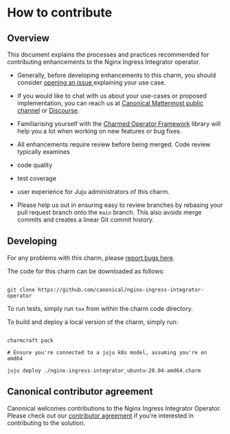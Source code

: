 # How to contribute

## Overview

This document explains the processes and practices recommended for contributing enhancements to the Nginx Ingress Integrator operator.

* Generally, before developing enhancements to this charm, you should consider [opening an issue ](https://github.com/canonical/nginx-ingress-integrator-operator/issues)explaining your use case.

* If you would like to chat with us about your use-cases or proposed implementation, you can reach us at [Canonical Mattermost public channel](https://chat.charmhub.io/charmhub/channels/charm-dev) or [Discourse](https://discourse.charmhub.io/).

* Familiarising yourself with the [Charmed Operator Framework](https://juju.is/docs/sdk) library will help you a lot when working on new features or bug fixes.

* All enhancements require review before being merged. Code review typically examines

* code quality

* test coverage

* user experience for Juju administrators of this charm.

* Please help us out in ensuring easy to review branches by rebasing your pull request branch onto the `main` branch. This also avoids merge commits and creates a linear Git commit history.

## Developing

For any problems with this charm, please [report bugs here](https://github.com/canonical/nginx-ingress-integrator-operator/issues).

The code for this charm can be downloaded as follows:

```

git clone https://github.com/canonical/nginx-ingress-integrator-operator

```

To run tests, simply run `tox` from within the charm code directory.

To build and deploy a local version of the charm, simply run:

```

charmcraft pack

# Ensure you're connected to a juju k8s model, assuming you're on amd64

juju deploy ./nginx-ingress-integrator_ubuntu-20.04-amd64.charm

```

## Canonical contributor agreement

Canonical welcomes contributions to the Nginx Ingress Integrator Operator. Please check out our [contributor agreement](https://ubuntu.com/legal/contributors) if you’re interested in contributing to the solution.